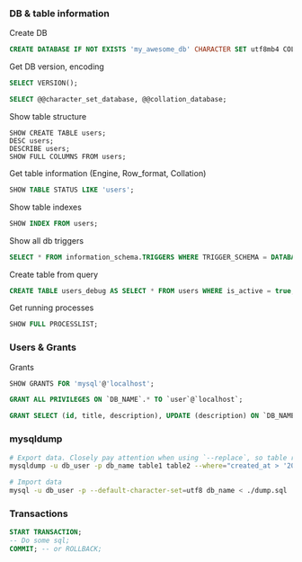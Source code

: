 
### DB & table information

Create DB
```sql
CREATE DATABASE IF NOT EXISTS 'my_awesome_db' CHARACTER SET utf8mb4 COLLATE utf8mb4_unicode_ci;
```

Get DB version, encoding
```sql
SELECT VERSION();

SELECT @@character_set_database, @@collation_database;
```

Show table structure
```mysql
SHOW CREATE TABLE users;
DESC users;
DESCRIBE users;
SHOW FULL COLUMNS FROM users;
```

Get table information (Engine, Row_format, Collation)
```sql
SHOW TABLE STATUS LIKE 'users';
```

Show table indexes
```sql
SHOW INDEX FROM users;
```

Show all db triggers
```sql
SELECT * FROM information_schema.TRIGGERS WHERE TRIGGER_SCHEMA = DATABASE();
```

Create table from query
```sql
CREATE TABLE users_debug AS SELECT * FROM users WHERE is_active = true;
```

Get running processes
```sql
SHOW FULL PROCESSLIST;
```

### Users & Grants

Grants
```sql
SHOW GRANTS FOR 'mysql'@'localhost';
```

```sql
GRANT ALL PRIVILEGES ON `DB_NAME`.* TO `user`@`localhost`;

GRANT SELECT (id, title, description), UPDATE (description) ON `DB_NAME`.`books` TO `my_awesome_user`@`%`;
```

### mysqldump

```bash
# Export data. Closely pay attention when using `--replace`, so table records matches correctly by primary key. 
mysqldump -u db_user -p db_name table1 table2 --where="created_at > '2017-12-31 11:12:13'" --no-create-info --replace --skip-triggers --complete-insert > dump.sql 

# Import data
mysql -u db_user -p --default-character-set=utf8 db_name < ./dump.sql
```

### Transactions
```sql
START TRANSACTION;
-- Do some sql;
COMMIT; -- or ROLLBACK;
```

